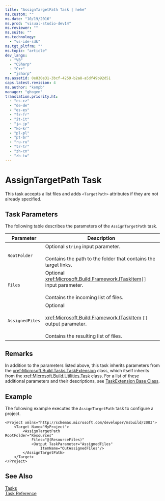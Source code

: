 ```yaml
---
title: "AssignTargetPath Task | hehe"
ms.custom: ""
ms.date: "10/19/2016"
ms.prod: "visual-studio-dev14"
ms.reviewer: ""
ms.suite: ""
ms.technology: 
  - "vs-ide-sdk"
ms.tgt_pltfrm: ""
ms.topic: "article"
dev_langs: 
  - "VB"
  - "CSharp"
  - "C++"
  - "jsharp"
ms.assetid: 0e830e31-3bcf-4259-b2a8-a5df49b92d51
caps.latest.revision: 4
ms.author: "kempb"
manager: "ghogen"
translation.priority.ht: 
  - "cs-cz"
  - "de-de"
  - "es-es"
  - "fr-fr"
  - "it-it"
  - "ja-jp"
  - "ko-kr"
  - "pl-pl"
  - "pt-br"
  - "ru-ru"
  - "tr-tr"
  - "zh-cn"
  - "zh-tw"
---
```

# AssignTargetPath Task
This task accepts a list files and adds `<TargetPath>` attributes if they are not already specified.  
  
## Task Parameters  
 The following table describes the parameters of the `AssignTargetPath` task.  
  
|Parameter|Description|  
|---------------|-----------------|  
|`RootFolder`|Optional `string` input parameter.<br /><br /> Contains the path to the folder that contains the target links.|  
|`Files`|Optional <xref:Microsoft.Build.Framework.ITaskItem>`[]` input parameter.<br /><br /> Contains the incoming list of files.|  
|`AssignedFiles`|Optional<br /><br /> <xref:Microsoft.Build.Framework.ITaskItem> `[]` output parameter.<br /><br /> Contains the resulting list of files.|  
  
## Remarks  
 In addition to the parameters listed above, this task inherits parameters from the <xref:Microsoft.Build.Tasks.TaskExtension> class, which itself inherits from the <xref:Microsoft.Build.Utilities.Task> class. For a list of these additional parameters and their descriptions, see [TaskExtension Base Class](../reference/taskextension-base-class.md).  
  
## Example  
 The following example executes the `AssignTargetPath` task to configure a project.  
  
```  
<Project xmlns="http://schemas.microsoft.com/developer/msbuild/2003">  
    <Target Name="MyProject">  
        <AssignTargetPath  
RootFolder="Resources"  
            Files="@(ResourceFiles)"  
            <Output TaskParameter="AssignedFiles"  
                ItemName="OutAssignedFiles"/>  
        </AssignTargetPath>  
    </Target>  
</Project>  
```  
  
## See Also  
 [Tasks](../reference/msbuild-tasks.md)   
 [Task Reference](../reference/msbuild-task-reference.md)